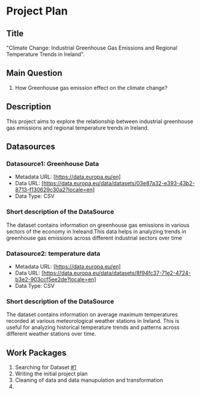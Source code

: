 # Project Plan

## Title
<!-- Give your project a short title. -->
"Climate Change: Industrial Greenhouse Gas Emissions and Regional Temperature Trends in Ireland".

## Main Question

<!-- Think about one main question you want to answer based on the data. -->
1. How Greenhouse gas emission effect on the climate change?

## Description

<!-- Describe your data science project in max. 200 words. Consider writing about why and how you attempt it. -->
This project aims to explore the relationship between industrial greenhouse gas emissions and regional temperature trends in Ireland.

## Datasources

<!-- Describe each datasources you plan to use in a section. Use the prefic "DatasourceX" where X is the id of the datasource. -->

### Datasource1: Greenhouse Data
* Metadata URL: [https://data.europa.eu/en]
* Data URL: [https://data.europa.eu/data/datasets/03e87a32-e393-43b2-8713-f130629c30a2?locale=en]
* Data Type: CSV
 ### Short description of the DataSource
 The dataset contains information on greenhouse gas emissions in various sectors of the economy in Ireleand.This data 
 helps in analyzing trends in greenhouse gas emissions across different industrial sectors over time
### Datasource2: temperature data
* Metadata URL: [https://data.europa.eu/en]
* Data URL: [https://data.europa.eu/data/datasets/8f94fc37-71e2-4724-b3e2-903ccf5ee2de?locale=en]
* Data Type: CSV
### Short description of the DataSource
The dataset contains information on average maximum temperatures recorded at various meteorological weather stations in Ireland. This is useful for analyzing historical temperature trends and patterns across different weather stations over time. 

## Work Packages

<!-- List of work packages ordered sequentially, each pointing to an issue with more details. -->

1. Searching for Dataset [#1][i1]
2. Writing the initial project plan
3. Cleaning of data and data manupulation and transformation
4. 

[i1]: https://github.com/jvalue/made-template/issues/1
